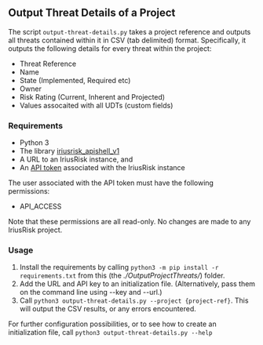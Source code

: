 ## Output Threat Details of a Project
The script `output-threat-details.py` takes a project reference and outputs all threats contained
within it in CSV (tab delimited) format. Specifically, it outputs the following details for every 
threat within the project:
* Threat Reference
* Name
* State (Implemented, Required etc)
* Owner
* Risk Rating (Current, Inherent and Projected)
* Values assocaited with all UDTs (custom fields)

### Requirements
* Python 3
* The library [iriusrisk_apishell_v1](https://pypi.org/project/iriusrisk-apishell-v1/)
* A URL to an IriusRisk instance, and
* An [API token](https://support.iriusrisk.com/hc/en-us/articles/360021521291-Get-an-API-Key) associated with the IriusRisk instance

The user associated with the API token must have the following permissions:
* API_ACCESS

Note that these permissions are all read-only. No changes are made to any IriusRisk project.

### Usage
1. Install the requirements by calling `python3 -m pip install -r requirements.txt` from this (the *./OutputProjectThreats/*) folder.
1. Add the URL and API key to an initialization file. (Alternatively, pass them on the command line using --key and --url.)
1. Call `python3 output-threat-details.py --project {project-ref}`. This will output the CSV results, or any errors encountered.

For further configuration possibilities, or to see how to create an initialization file, call `python3 output-threat-details.py --help`
